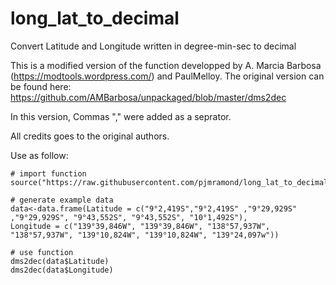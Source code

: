 # long_lat_to_decimal
Convert Latitude and Longitude written in degree-min-sec to decimal

This is a modified version of the function developped by A. Marcia Barbosa (https://modtools.wordpress.com/) and PaulMelloy.
The original version can be found here: https://github.com/AMBarbosa/unpackaged/blob/master/dms2dec

In this version, Commas "," were added as a seprator.

All credits goes to the original authors.

Use as follow:

```
# import function
source("https://raw.githubusercontent.com/pjmramond/long_lat_to_decimal/main/dms2dec2")

# generate example data
data<-data.frame(Latitude = c("9°2,419S","9°2,419S" ,"9°29,929S" ,"9°29,929S", "9°43,552S", "9°43,552S", "10°1,492S"),
Longitude = c("139°39,846W", "139°39,846W", "138°57,937W", "138°57,937W", "139°10,824W", "139°10,824W", "139°24,097w"))

# use function
dms2dec(data$Latitude)
dms2dec(data$Longitude)
```

